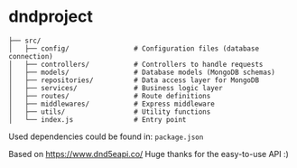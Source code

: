 # dndproject
```plaintext
├── src/
│   ├── config/                # Configuration files (database connection)
│   ├── controllers/           # Controllers to handle requests
│   ├── models/                # Database models (MongoDB schemas)
│   ├── repositories/          # Data access layer for MongoDB
│   ├── services/              # Business logic layer
│   ├── routes/                # Route definitions
│   ├── middlewares/           # Express middleware
│   ├── utils/                 # Utility functions
│   └── index.js               # Entry point
```
Used dependencies could be found in: ``package.json``

Based on https://www.dnd5eapi.co/
Huge thanks for the easy-to-use API :)